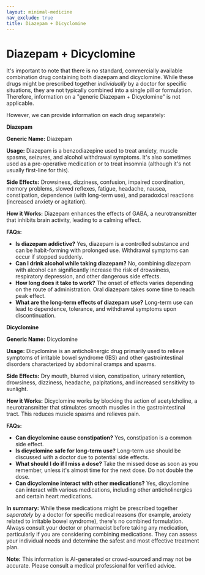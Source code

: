 ```yaml
---
layout: minimal-medicine
nav_exclude: true
title: Diazepam + Dicyclomine
---
```


# Diazepam + Dicyclomine

It's important to note that there is no standard, commercially available combination drug containing both diazepam and dicyclomine.  While these drugs might be prescribed together *individually* by a doctor for specific situations, they are not typically combined into a single pill or formulation.  Therefore, information on a "generic Diazepam + Dicyclomine" is not applicable.

However, we can provide information on each drug separately:


**Diazepam**

**Generic Name:** Diazepam

**Usage:**  Diazepam is a benzodiazepine used to treat anxiety, muscle spasms, seizures, and alcohol withdrawal symptoms.  It's also sometimes used as a pre-operative medication or to treat insomnia (although it's not usually first-line for this).

**Side Effects:**  Drowsiness, dizziness, confusion, impaired coordination, memory problems, slowed reflexes, fatigue, headache, nausea, constipation, dependence (with long-term use), and paradoxical reactions (increased anxiety or agitation).

**How it Works:** Diazepam enhances the effects of GABA, a neurotransmitter that inhibits brain activity, leading to a calming effect.

**FAQs:**

* **Is diazepam addictive?** Yes, diazepam is a controlled substance and can be habit-forming with prolonged use.  Withdrawal symptoms can occur if stopped suddenly.
* **Can I drink alcohol while taking diazepam?** No, combining diazepam with alcohol can significantly increase the risk of drowsiness, respiratory depression, and other dangerous side effects.
* **How long does it take to work?** The onset of effects varies depending on the route of administration.  Oral diazepam takes some time to reach peak effect.
* **What are the long-term effects of diazepam use?** Long-term use can lead to dependence, tolerance, and withdrawal symptoms upon discontinuation.



**Dicyclomine**

**Generic Name:** Dicyclomine

**Usage:** Dicyclomine is an anticholinergic drug primarily used to relieve symptoms of irritable bowel syndrome (IBS) and other gastrointestinal disorders characterized by abdominal cramps and spasms.

**Side Effects:** Dry mouth, blurred vision, constipation, urinary retention, drowsiness, dizziness, headache, palpitations, and increased sensitivity to sunlight.

**How it Works:** Dicyclomine works by blocking the action of acetylcholine, a neurotransmitter that stimulates smooth muscles in the gastrointestinal tract. This reduces muscle spasms and relieves pain.

**FAQs:**

* **Can dicyclomine cause constipation?** Yes, constipation is a common side effect.
* **Is dicyclomine safe for long-term use?** Long-term use should be discussed with a doctor due to potential side effects.
* **What should I do if I miss a dose?** Take the missed dose as soon as you remember, unless it's almost time for the next dose.  Do not double the dose.
* **Can dicyclomine interact with other medications?** Yes, dicyclomine can interact with various medications, including other anticholinergics and certain heart medications.


**In summary:** While these medications might be prescribed together *separately* by a doctor for specific medical reasons (for example, anxiety related to irritable bowel syndrome),  there's no combined formulation.  Always consult your doctor or pharmacist before taking any medication, particularly if you are considering combining medications. They can assess your individual needs and determine the safest and most effective treatment plan.


**Note:** This information is AI-generated or crowd-sourced and may not be accurate. Please consult a medical professional for verified advice.